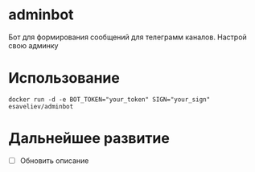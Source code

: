 # adminbot
Бот для формирования сообщений для телеграмм каналов. Настрой свою админку

# Использование

```shell
docker run -d -e BOT_TOKEN="your_token" SIGN="your_sign" esaveliev/adminbot
```

# Дальнейшее развитие

- [ ] Обновить описание
